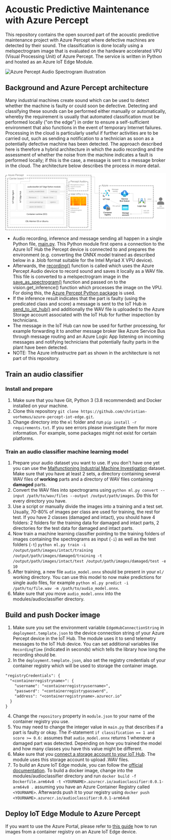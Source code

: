 # Acoustic Predictive Maintenance with Azure Percept

This repository contains the open sourced part of the acoustic predictive maintenance project with Azure Percept where defective machines are detected by their sound. The classification is done locally using a melspectrogram image that is evaluated on the hardware accelerated VPU (Visual Processing Unit) of Azure Percept. The service is written in Python and hosted as an Azure IoT Edge Module.

![Azure Percept Audio Spectrogram illustration](https://github.com/christian-vorhemus/azure-percept-iot-edge/blob/7b732a10974499810b18e5b4e54f1ba8b7a095c0/docs/azure_percept_audio.gif)

## Background and Azure Percept architecture

Many industrial machines create sound which can be used to detect whether the machine is faulty or could soon be defective. Detecting and classifying these sounds can be performed either manually or automatically, whereby the requirement is usually that automated classification must be performed locally ("on the edge") in order to ensure a self-sufficient environment that also functions in the event of temporary Internet failures. Processing in the cloud is particularly useful if further activities are to be carried out, such as sending a notification to a technician as soon as a potentially defective machine has been detected. The approach described here is therefore a hybrid architecture in which the audio recording and the assessment of whether the noise from the machine indicates a fault is performed locally; if this is the case, a message is sent to a message broker in the cloud. The architecture below describes the process in more detail. 

![Azure Percept Architecture](https://github.com/christian-vorhemus/azure-percept-iot-edge/blob/7b732a10974499810b18e5b4e54f1ba8b7a095c0/docs/azure_percept_architecture.png)

- Audio recording, inference and message sending all happen in a single Python file, [main.py](https://github.com/christian-vorhemus/azure-percept-iot-edge/blob/main/modules/audioclassifier/main.py). This Python module first opens a connection to the Azure IoT Hub the Percept device is connected to and prepares the environment (e.g. converting the ONNX model trained as described below in a .blob format suitable for the Intel Myriad X VPU device). 
- Afterwards, the [recording()](https://github.com/christian-vorhemus/azure-percept-iot-edge/blob/main/modules/audioclassifier/main.py#L153) function is called which uses the Azure Percept Audio device to record sound and saves it locally as a WAV file. This file is converted to a melspectrogram image in the [save_as_spectrogram()](https://github.com/christian-vorhemus/azure-percept-iot-edge/blob/main/modules/audioclassifier/main.py#L79) function and passed on to the vision.get_inference() function which processes the image on the VPU. For doing this, the [Azure Percept Python package](https://github.com/christian-vorhemus/azure-percept-py) is used.
- If the inference result indicates that the part is faulty (using the predicated class and score) a message is sent to the IoT Hub in [send_to_iot_hub()](https://github.com/christian-vorhemus/azure-percept-iot-edge/blob/main/modules/audioclassifier/main.py#L34) and additionally the WAV file is uploaded to the Azure Storage account associated with the IoT Hub for further inspection by technicians.
- The message in the IoT Hub can now be used for further processing, for example forwarding it to another message broker like Azure Service Bus through message routing and an Azure Logic App listening on incoming messages and notifying technicians that potentially faulty parts in the plant have been detected.
- NOTE: The Azure infrastructre part as shown in the architecture is not part of this repository.

## Train an audio classifier

### Install and prepare
1. Make sure that you have Git, Python 3 (3.8 recommended) and Docker installed on your machine.
2. Clone this repository `git clone https://github.com/christian-vorhemus/azure-percept-iot-edge.git`.
3. Change directory into the `ml` folder and run `pip install -r requirements.txt`. If you see errors please investigate them for more information. For example, some packages might not exist for certain platforms.

### Train an audio classifier machine learning model
1. Prepare your audio dataset you want to use. If you don't have one yet you can use the [Malfunctioning Industrial Machine Investigation](https://zenodo.org/record/3384388#.YWKiqflBzOi) dataset. Make sure that you have at least 2 sets, a directory containing several WAV files of **working** parts and a directory of WAV files containing **damaged** parts.
2. Convert the WAV files into spectrograms using `python ml.py convert --input /path/to/wav/files --output /output/path/images`. Do this for every directory you have.
3. Use a script or manually divide the images into a training and a test set. Usually, 70-80% of images per class are used for training, the rest for test. If you have 2 classes (damaged and intact), you should have 4 folders: 2 folders for the training data for damaged and intact parts, 2 directories for the test data for damaged and intact parts.
4. Now train a machine learning classifier pointing to the training folders of images containing the spectrograms as input (`-i`) as well as the test folders (`-t`) `python ml.py train -i /output/path/images/intact/training /output/path/images/damaged/training -t /output/path/images/intact/test /output/path/images/damaged/test -e 10`
5. After training, a new file `audio_model.onnx` should be present in your `ml/` working directory. You can use this model to now make predictions for single audo files, for example `python ml.py predict -i /path/to/file.wav -m /path/to/audio_model.onnx`. 
6. Make sure that you move `audio_model.onnx` into the modules/audioclassifier directory.

## Build and push Docker image
1. Make sure you set the environment variable `EdgeHubConnectionString` in `deployment.template.json` to the device connection string of your Azure Percept device in the IoT Hub. The module uses it to send telemetry messages to the IoT Hub device. You can set additional variables like `RecordingTime` (indicated in seconds) which tells the library how long the recording should be.
2. In the `deployment.template.json`, also set the registry credentials of your container registry which will be used to storage the container image.
```
"registryCredentials": {
  "<containerregistryname>": {
    "username": "<containerregistryusername>",
    "password": "<containerregistrypassword",
    "address": "<containerregistryname>.azurecr.io"
  }
}
```
4. Change the `repository` property in `module.json` to your name of the container registry you use.
5. You may need to change the integer value in `main.py` that describes if a part is faulty or okay. The if-statement `if classification == 1 and score >= 0.6:` assumes that `audio_model.onnx` returns 1 whenever a damaged part was detected. Depending on how you trained the model and how many classes you have this value might be different.
6. Make sure that you [connect a storage account to your IoT Hub](https://docs.microsoft.com/en-us/azure/iot-hub/iot-hub-python-python-file-upload#associate-an-azure-storage-account-to-iot-hub). The module uses this storage account to upload .WAV files.
7. To build an Azure IoT Edge module, you can follow the [official documentation](https://docs.microsoft.com/en-us/azure/iot-edge/tutorial-python-module?view=iotedge-2020-11#build-and-push-your-module). To build a docker image, change into the modules/audioclassifier directory and run `docker build -f Dockerfile.arm64v8 -t <YOURNAME>.azurecr.io/audioclassifier:0.0.1-arm64v8 .` assuming you have an Azure Container Registry called `<YOURNAME>`. Afterwards push it to your registry using `docker push <YOURNAME>.azurecr.io/audioclassifier:0.0.1-arm64v8`

## Deploy IoT Edge Module to Azure Percept
If you want to use the Azure Portal, please refer to [this guide](https://docs.microsoft.com/en-us/azure/iot-edge/how-to-deploy-modules-portal?view=iotedge-2020-11) how to run images from a container registry on an Azure IoT Edge device.
